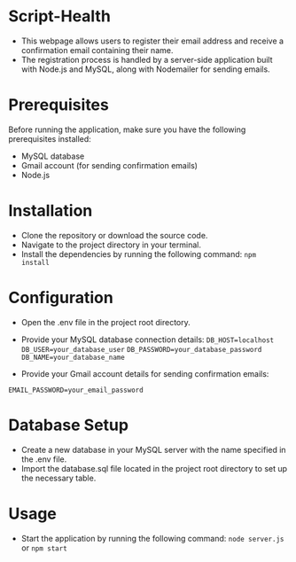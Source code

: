 # Script-Health

* This webpage allows users to register their email address and receive a confirmation email containing their name.
* The registration process is handled by a server-side application built with Node.js and MySQL, along with Nodemailer for sending emails.

# Prerequisites
Before running the application, make sure you have the following prerequisites installed:

* MySQL database
* Gmail account (for sending confirmation emails)
* Node.js

# Installation
* Clone the repository or download the source code.
* Navigate to the project directory in your terminal.
* Install the dependencies by running the following command:
```npm install```

# Configuration
* Open the .env file in the project root directory.
* Provide your MySQL database connection details:
  ```DB_HOST=localhost```
```DB_USER=your_database_user```
```DB_PASSWORD=your_database_password```
```DB_NAME=your_database_name```

* Provide your Gmail account details for sending confirmation emails:
```EMAIL_USER=your_email@gmail.com
EMAIL_PASSWORD=your_email_password
```

# Database Setup
* Create a new database in your MySQL server with the name specified in the .env file.
* Import the database.sql file located in the project root directory to set up the necessary table.

# Usage

* Start the application by running the following command:
  ```node server.js```
  or
  ```npm start```
